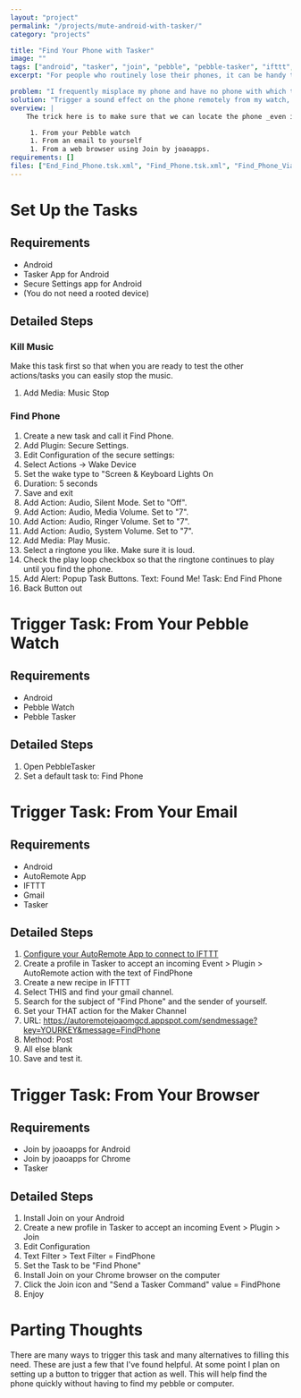 ```yaml
---
layout: "project"
permalink: "/projects/mute-android-with-tasker/"
category: "projects"

title: "Find Your Phone with Tasker"
image: ""
tags: ["android", "tasker", "join", "pebble", "pebble-tasker", "ifttt", "gmail"]
excerpt: "For people who routinely lose their phones, it can be handy to be able to send yourself a text message or email to trigger a loud notification to help you find it."

problem: "I frequently misplace my phone and have no phone with which to call it."
solution: "Trigger a sound effect on the phone remotely from my watch, email, or web browser."
overview: |
    The trick here is to make sure that we can locate the phone _even if it is muted_. So the first thing we do is create a task that turns all your volumes up, plays and endless loop of music, and pops up a message to end the music as soon as it is found. After that we need to think about the best way to trigger this feature. There a many ways to trigger it but we are going to cover three here:

     1. From your Pebble watch
     1. From an email to yourself
     1. From a web browser using Join by joaoapps.
requirements: []
files: ["End_Find_Phone.tsk.xml", "Find_Phone.tsk.xml", "Find_Phone_Via_AutoRemote.prf.xml", "Find_Phone_Via_Join.prf.xml"]
---
```


Set Up the Tasks
================

Requirements
------------

 * Android
 * Tasker App for Android
 * Secure Settings app for Android
 * (You do not need a rooted device)

Detailed Steps
--------------

### Kill Music

Make this task first so that when you are ready to test the other actions/tasks you can easily stop the music.

 1. Add Media: Music Stop

### Find Phone

 1. Create a new task and call it Find Phone.
 1. Add Plugin: Secure Settings.
 1. Edit Configuration of the secure settings:
 1. Select Actions -> Wake Device
 1. Set the wake type to "Screen & Keyboard Lights On
 1. Duration: 5 seconds
 1. Save and exit
 1. Add Action: Audio, Silent Mode. Set to "Off".
 1. Add Action: Audio, Media Volume. Set to "7".
 1. Add Action: Audio, Ringer Volume. Set to "7".
 1. Add Action: Audio, System Volume. Set to "7".
 1. Add Media: Play Music.
 1. Select a ringtone you like. Make sure it is loud.
 1. Check the play loop checkbox so that the ringtone continues to play until you find the phone.
 1. Add Alert: Popup Task Buttons. Text: Found Me! Task: End Find Phone
 1. Back Button out

Trigger Task: From Your Pebble Watch
====================================

Requirements
------------

 * Android
 * Pebble Watch
 * Pebble Tasker

Detailed Steps
--------------

 1. Open PebbleTasker
 1. Set a default task to: Find Phone

Trigger Task: From Your Email
====================================

Requirements
------------

 * Android
 * AutoRemote App
 * IFTTT
 * Gmail
 * Tasker

Detailed Steps
--------------

 1. [Configure your AutoRemote App to connect to IFTTT](https://www.reddit.com/r/tasker/comments/3arbeh/how_to_hookup_tasker_to_ifttt_using_autoremote/)
 1. Create a profile in Tasker to accept an incoming Event > Plugin > AutoRemote action with the text of FindPhone
 1. Create a new recipe in IFTTT
 1. Select THIS and find your gmail channel.
 1. Search for the subject of "Find Phone" and the sender of yourself.
 1. Set your THAT action for the Maker Channel
 1. URL: https://autoremotejoaomgcd.appspot.com/sendmessage?key=YOURKEY&message=FindPhone
 1. Method: Post
 1. All else blank
 1. Save and test it.

Trigger Task: From Your Browser
====================================

Requirements
------------

 * Join by joaoapps for Android
 * Join by joaoapps for Chrome
 * Tasker

Detailed Steps
--------------

 1. Install Join on your Android
 1. Create a new profile in Tasker  to accept an incoming Event > Plugin > Join
 1. Edit Configuration
 1. Text Filter > Text Filter = FindPhone
 1. Set the Task to be "Find Phone"
 1. Install Join on your Chrome browser on the computer
 1. Click the Join icon and "Send a Tasker Command" value = FindPhone
 1. Enjoy

Parting Thoughts
================

There are many ways to trigger this task and many alternatives to filling this need. These are just a few that I've found helpful. At some point I plan on setting up a button to trigger that action as well. This will help find the phone quickly without having to find my pebble or computer.

